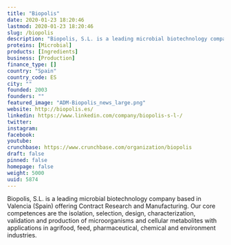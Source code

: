 ```yaml
---
title: "Biopolis"
date: 2020-01-23 18:20:46
lastmod: 2020-01-23 18:20:46
slug: /biopolis
description: "Biopolis, S.L. is a leading microbial biotechnology company based in Valencia (Spain) offering Contract Research and Manufacturing. Our core competences are the isolation, selection, design, characterization, validation and production of microorganisms and cellular metabolites with applications in agrifood, feed, pharmaceutical, chemical and environment industries."
proteins: [Microbial]
products: [Ingredients]
business: [Production]
finance_type: []
country: "Spain"
country_code: ES
city: ""
founded: 2003
founders: ""
featured_image: "ADM-Biopolis_news_large.png"
website: http://biopolis.es/
linkedin: https://www.linkedin.com/company/biopolis-s-l-/
twitter: 
instagram: 
facebook: 
youtube: 
crunchbase: https://www.crunchbase.com/organization/biopolis
draft: false
pinned: false
homepage: false
weight: 5000
uuid: 5874
---
```

Biopolis, S.L. is a leading microbial biotechnology company based in Valencia (Spain) offering Contract Research and Manufacturing. Our core competences are the isolation, selection, design, characterization, validation and production of microorganisms and cellular metabolites with applications in agrifood, feed, pharmaceutical, chemical and environment industries.
